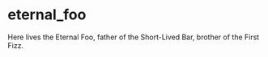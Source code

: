 # eternal_foo
Here lives the Eternal Foo, father of the Short-Lived Bar, brother of the First Fizz.
